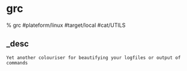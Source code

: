 # grc


% grc
#plateform/linux #target/local #cat/UTILS 

## _desc
```
Yet another colouriser for beautifying your logfiles or output of commands
```
